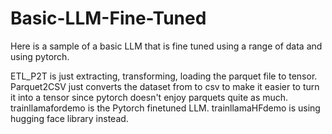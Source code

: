 # Basic-LLM-Fine-Tuned
Here is a sample of a basic LLM that is fine tuned using a range of data and using pytorch.

ETL_P2T is just extracting, transforming, loading the parquet file to tensor.
Parquet2CSV just converts the dataset from to csv to make it easier to turn it into a tensor since pytorch doesn't enjoy parquets quite as much.
trainllamafordemo is the Pytorch finetuned LLM.
trainllamaHFdemo is using hugging face library instead.
